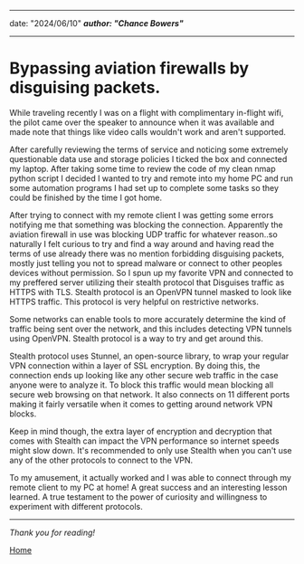 ___

date: "2024/06/10"
***author: "Chance Bowers"***
___

# Bypassing aviation firewalls by disguising packets.



While traveling recently I was on a flight with complimentary in-flight wifi, the pilot came over the speaker to announce when it was available and made note that things like video calls wouldn't work and aren't supported.

 After carefully reviewing the terms of service and noticing some extremely questionable data use and storage policies I ticked the box and connected my laptop. After taking some time to review the code of my clean nmap python script I decided I wanted to try and remote into my home PC and run some automation programs I had set up to complete some tasks so they could be finished by the time I got home. 

After trying to connect with my remote client I was getting some errors notifying me that something was blocking the connection. Apparently the aviation firewall in use was blocking UDP traffic for whatever reason..so naturally I felt curious to try and find a way around and having read the terms of use already there was no mention forbidding disguising packets, mostly just telling you not to spread malware or connect to other peoples devices without permission. So I spun up my favorite VPN and connected to my preffered server utilizing their stealth protocol that Disguises traffic as HTTPS with TLS. Stealth protocol is an OpenVPN tunnel masked to look like HTTPS traffic. This protocol is very helpful on restrictive networks.

Some networks can enable tools to more accurately determine the kind of traffic being sent over the network, and this includes detecting VPN tunnels using OpenVPN. Stealth protocol is a way to try and get around this.

Stealth protocol uses Stunnel, an open-source library, to wrap your regular VPN connection within a layer of SSL encryption. By doing this, the connection ends up looking like any other secure web traffic in the case anyone were to analyze it. To block this traffic would mean blocking all secure web browsing on that network. It also connects on 11 different ports making it fairly versatile when it comes to getting around network VPN blocks. 

Keep in mind though, the extra layer of encryption and decryption that comes with Stealth can impact the VPN performance so internet speeds might slow down. It's recommended to only use Stealth when you can't use any of the other protocols to connect to the VPN.

To my amusement, it actually worked and I was able to connect through my remote client to my PC at home! A great success and an interesting lesson learned. A true testament to the power of curiosity and willingness to experiment with different protocols. 

---

*Thank you for reading!*


[Home](https://glitchingreality.github.io/index.html)
